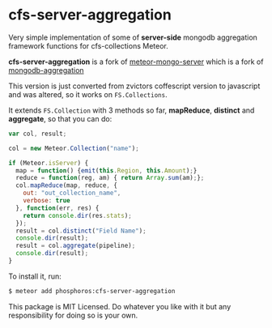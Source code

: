 cfs-server-aggregation
==========================

Very simple implementation of some of **server-side** mongodb aggregation framework functions for cfs-collections Meteor.

**cfs-server-aggregation** is a fork of [meteor-mongo-server](https://github.com/zvictor/meteor-mongo-server) which is a fork of [mongodb-aggregation](https://github.com/jhoxray/meteor-mongo-extensions)

This version is just converted from zvictors coffescript version to javascript and was altered, so it works on `FS.Collections`.

It extends `FS.Collection` with 3 methods so far, **mapReduce**, **distinct** and **aggregate**, so that you can do:

```javascript
var col, result;

col = new Meteor.Collection("name");

if (Meteor.isServer) {
  map = function() {emit(this.Region, this.Amount);}
  reduce = function(reg, am) { return Array.sum(am);};
  col.mapReduce(map, reduce, {
    out: "out_collection_name",
    verbose: true
  }, function(err, res) {
    return console.dir(res.stats);
  });
  result = col.distinct("Field Name");
  console.dir(result);
  result = col.aggregate(pipeline);
  console.dir(result);
}

```

To install it, run:
```bash
$ meteor add phosphoros:cfs-server-aggregation
```

This package is MIT Licensed. Do whatever you like with it but any responsibility for doing so is your own.
